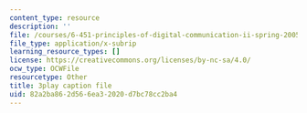 ```yaml
---
content_type: resource
description: ''
file: /courses/6-451-principles-of-digital-communication-ii-spring-2005/82a2ba862d566ea32020d7bc78cc2ba4_47yJ7g6DzkA.srt
file_type: application/x-subrip
learning_resource_types: []
license: https://creativecommons.org/licenses/by-nc-sa/4.0/
ocw_type: OCWFile
resourcetype: Other
title: 3play caption file
uid: 82a2ba86-2d56-6ea3-2020-d7bc78cc2ba4
---
```

